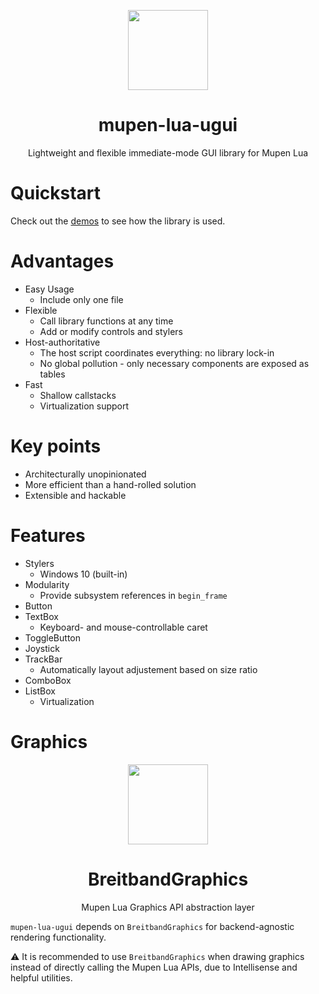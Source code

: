 <p align="center">
  <img width="128" align="center" src="https://github.com/Aurumaker72/mupen-lua-ugui/assets/48759429/cfc1beec-ba7e-4000-a845-a479ed80e780">
</p>


<h1 align="center">
  mupen-lua-ugui
</h1>
<p align="center">
  Lightweight and flexible immediate-mode GUI library for Mupen Lua
</p>

# Quickstart
Check out the [demos](https://github.com/Aurumaker72/mupen-lua-ugui/blob/main/demos.md) to see how the library is used.

# Advantages

- Easy Usage
  - Include only one file
- Flexible
  - Call library functions at any time
  - Add or modify controls and stylers
- Host-authoritative
  - The host script coordinates everything: no library lock-in
  - No global pollution - only necessary components are exposed as tables
- Fast
  - Shallow callstacks
  - Virtualization support
  
  
# Key points

- Architecturally unopinionated
- More efficient than a hand-rolled solution
- Extensible and hackable

# Features

- Stylers
  - Windows 10 (built-in)
- Modularity
  - Provide subsystem references in `begin_frame`
- Button
- TextBox
  - Keyboard- and mouse-controllable caret
- ToggleButton
- Joystick
- TrackBar
  - Automatically layout adjustement based on size ratio 
- ComboBox
- ListBox
  - Virtualization

# Graphics

<p align="center">
    <img width="128" align="center" src="https://user-images.githubusercontent.com/48759429/211370337-f5ce87e7-75de-4339-8ebd-401585a5f9f3.png">
</p>
<h1 align="center">
  BreitbandGraphics
</h1>
<p align="center">
  Mupen Lua Graphics API abstraction layer
</p>

`mupen-lua-ugui` depends on `BreitbandGraphics` for backend-agnostic rendering functionality.

⚠️ It is recommended to use `BreitbandGraphics` when drawing graphics instead of directly calling the Mupen Lua APIs, due to Intellisense and helpful utilities. 
